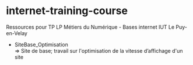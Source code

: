 # internet-training-course

Ressources pour TP
LP Métiers du Numérique - Bases internet
IUT Le Puy-en-Velay


* SiteBase_Optimisation  
    => Site de base; travail sur l'optimisation de la vitesse d’affichage d'un site




